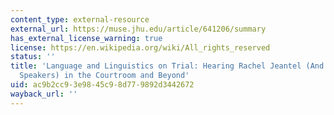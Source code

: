 ```yaml
---
content_type: external-resource
external_url: https://muse.jhu.edu/article/641206/summary
has_external_license_warning: true
license: https://en.wikipedia.org/wiki/All_rights_reserved
status: ''
title: 'Language and Linguistics on Trial: Hearing Rachel Jeantel (And Other Vernacular
  Speakers) in the Courtroom and Beyond'
uid: ac9b2cc9-3e98-45c9-8d77-9892d3442672
wayback_url: ''
---
```

